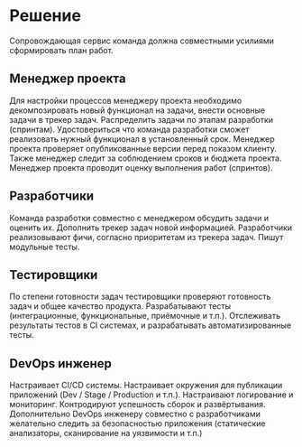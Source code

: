 # Решение
Сопровождающая сервис команда должна совместными усилиями сформировать план работ. 

## Менеджер проекта
Для настройки процессов менеджеру проекта необходимо декомпозировать новый функционал на задачи, внести основные задачи в трекер задач. 
Распределить задачи по этапам разработки (спринтам).
Удостовериться что команда разработки сможет реализовать нужный функционал в установленный срок.
Менеджер проекта проверяет опубликованные версии перед показом клиенту. Также менеджер следит за соблюдением сроков и бюджета проекта.
Менеджер проекта проводит оценку выполнения работ (спринтов).

## Разработчики
Команда разработки совместно с менеджером обсудить задачи и оценить их. Дополнить трекер задач новой информацией.
Разработчики реализовывают фичи, согласно приоритетам из трекера задач. Пишут модульные тесты. 

## Тестировщики
По степени готовности задач тестировщики проверяют готовность задач и общее качество продукта.
Разрабатывают тесты (интеграционные, функциональные, приёмочные и т.п.). Отслеживать результаты тестов в CI системах, и разрабатывать автоматизированные тесты.

## DevOps инженер
Настраивает CI/CD системы. Настраивает окружения для публикации приложений (Dev / Stage / Production и т.п.).
Настраивают логирование и мониторинг. Контродируют успешность сборок и развёртывания. 
Дополнительно DevOps инженеру совместно с разработчиками желательно следить за безопасностью приложения (статические анализаторы, сканирование на уязвимости и т.п.) 
